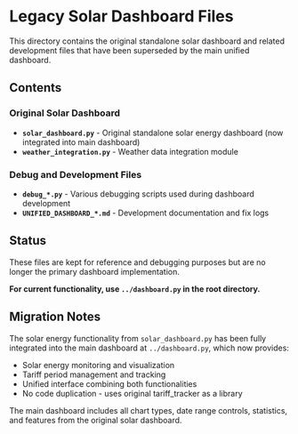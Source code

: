# Legacy Solar Dashboard Files

This directory contains the original standalone solar dashboard and related development files that have been superseded by the main unified dashboard.

## Contents

### Original Solar Dashboard
- **`solar_dashboard.py`** - Original standalone solar energy dashboard (now integrated into main dashboard)
- **`weather_integration.py`** - Weather data integration module

### Debug and Development Files
- **`debug_*.py`** - Various debugging scripts used during dashboard development
- **`UNIFIED_DASHBOARD_*.md`** - Development documentation and fix logs

## Status

These files are kept for reference and debugging purposes but are no longer the primary dashboard implementation. 

**For current functionality, use `../dashboard.py` in the root directory.**

## Migration Notes

The solar energy functionality from `solar_dashboard.py` has been fully integrated into the main dashboard at `../dashboard.py`, which now provides:

- Solar energy monitoring and visualization
- Tariff period management and tracking  
- Unified interface combining both functionalities
- No code duplication - uses original tariff_tracker as a library

The main dashboard includes all chart types, date range controls, statistics, and features from the original solar dashboard. 